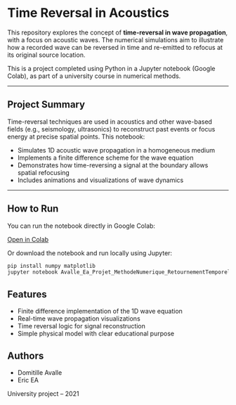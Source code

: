 # Time Reversal in Acoustics

This repository explores the concept of **time-reversal in wave propagation**, with a focus on acoustic waves. The numerical simulations aim to illustrate how a recorded wave can be reversed in time and re-emitted to refocus at its original source location.

This is a project completed using Python in a Jupyter notebook (Google Colab), as part of a university course in numerical methods.

---

## Project Summary

Time-reversal techniques are used in acoustics and other wave-based fields (e.g., seismology, ultrasonics) to reconstruct past events or focus energy at precise spatial points. This notebook:

- Simulates 1D acoustic wave propagation in a homogeneous medium
- Implements a finite difference scheme for the wave equation
- Demonstrates how time-reversing a signal at the boundary allows spatial refocusing
- Includes animations and visualizations of wave dynamics

---

## How to Run

You can run the notebook directly in Google Colab:

[Open in Colab](https://colab.research.google.com/github/KineticTenshi/Time-Reversal-in-Acoustics/blob/main/Avalle_Ea_Projet_MethodeNumerique_RetournementTemporel.ipynb)

Or download the notebook and run locally using Jupyter:

```bash
pip install numpy matplotlib
jupyter notebook Avalle_Ea_Projet_MethodeNumerique_RetournementTemporel.ipynb
```

## Features

- Finite difference implementation of the 1D wave equation
- Real-time wave propagation visualizations
- Time reversal logic for signal reconstruction
- Simple physical model with clear educational purpose

## Authors

- Domitille Avalle
- Eric EA

University project – 2021
